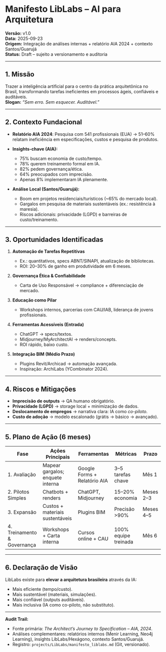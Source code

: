 # Manifesto LibLabs – AI para Arquitetura  
**Versão:** v1.0  
**Data:** 2025-09-23  
**Origem:** Integração de análises internas + relatório AIA 2024 + contexto Santos/Guarujá  
**Status:** Draft – sujeito a versionamento e auditoria  

---

## 1. Missão
Trazer a inteligência artificial para o centro da prática arquitetônica no Brasil, transformando tarefas ineficientes em processos ágeis, confiáveis e auditáveis.  
**Slogan:** *“Sem erro. Sem esquecer. Auditável.”*  

---

## 2. Contexto Fundacional
- **Relatório AIA 2024**: Pesquisa com 541 profissionais (EUA) → 51–60% relatam ineficiência em especificações, custos e pesquisa de produtos.  
- **Insights-chave (AIA):**  
  - 75% buscam economia de custo/tempo.  
  - 78% querem treinamento formal em IA.  
  - 82% pedem governança/ética.  
  - 64% preocupados com imprecisão.  
  - Apenas 8% implementaram IA plenamente.  

- **Análise Local (Santos/Guarujá):**  
  - Boom em projetos residenciais/turísticos (~65% do mercado local).  
  - Gargalos em pesquisa de materiais sustentáveis (ex.: resistência à maresia).  
  - Riscos adicionais: privacidade (LGPD) e barreiras de custo/treinamento.  

---

## 3. Oportunidades Identificadas
1. **Automação de Tarefas Repetitivas**  
   - Ex.: quantitativos, specs ABNT/SINAPI, atualização de bibliotecas.  
   - ROI: 20–30% de ganho em produtividade em 6 meses.  

2. **Governança Ética & Confiabilidade**  
   - Carta de Uso Responsável → compliance + diferenciação de mercado.  

3. **Educação como Pilar**  
   - Workshops internos, parcerias com CAU/IAB, liderança de jovens profissionais.  

4. **Ferramentas Acessíveis (Entrada)**  
   - ChatGPT → specs/textos.  
   - Midjourney/MyArchitectAI → renders/concepts.  
   - ROI rápido, baixo custo.  

5. **Integração BIM (Médio Prazo)**  
   - Plugins Revit/Archicad → automação avançada.  
   - Inspiração: ArchiLabs (YCombinator 2024).  

---

## 4. Riscos e Mitigações
- **Imprecisão de outputs** → QA humano obrigatório.  
- **Privacidade (LGPD)** → storage local + minimização de dados.  
- **Deslocamento de empregos** → narrativa clara: IA como *co-piloto*.  
- **Custo de adoção** → modelo escalonado (grátis → básico → avançado).  

---

## 5. Plano de Ação (6 meses)
| Fase | Ações Principais | Ferramentas | Métricas | Prazo |
|------|------------------|-------------|----------|-------|
| 1. Avaliação | Mapear gargalos; enquete interna | Google Forms + Relatório AIA | 3–5 tarefas chave | Mês 1 |
| 2. Pilotos Simples | Chatbots + renders | ChatGPT, Midjourney | 15–20% economia | Meses 2–3 |
| 3. Expansão | Custos + materiais sustentáveis | Plugins BIM | Precisão >90% | Meses 4–5 |
| 4. Treinamento & Governança | Workshops + Carta interna | Cursos online + CAU | 100% equipe treinada | Mês 6 |

---

## 6. Declaração de Visão
LibLabs existe para **elevar a arquitetura brasileira** através da IA:  
- Mais eficiente (tempo/custo).  
- Mais sustentável (materiais, simulações).  
- Mais confiável (outputs auditáveis).  
- Mais inclusiva (IA como co-piloto, não substituto).  

---

**Audit Trail:**  
- Fonte primária: *The Architect’s Journey to Specification – AIA, 2024*.  
- Análises complementares: relatórios internos (Menir Learning, Neo4j Learning), insights LibLabs/Hexágono, contexto Santos/Guarujá.  
- Registro: `projects/LibLabs/manifesto_liblabs.md` (Git, versionado).  
